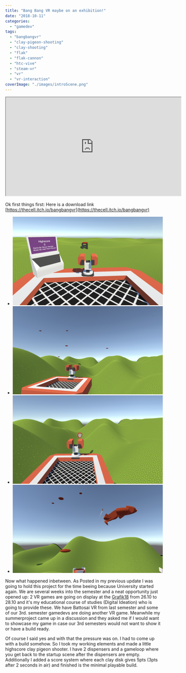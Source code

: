 ```yaml
---
title: "Bang Bang VR maybe on an exhibition!"
date: "2018-10-11"
categories: 
  - "gamedev"
tags: 
  - "bangbangvr"
  - "clay-pigeon-shooting"
  - "clay-shooting"
  - "flak"
  - "flak-cannon"
  - "htc-vive"
  - "steam-vr"
  - "vr"
  - "vr-interaction"
coverImage: "./images/introScene.png"
---
```


<iframe src="https://www.youtube.com/embed/7b12Oimz1Po" allowfullscreen width="560" height="315"></iframe>

Ok first things first: Here is a download link [https://thecell.itch.io/bangbangvr](https://thecell.itch.io/bangbangvr)

[](https://thecell.itch.io/bangbangvr)

- ![](./images/introScene.png)
- ![](./images/sceneInAction.png)
- ![](./images/startscene-1.png)
- ![](./images/clayShot-2.png)

Now what happened inbetween. As Posted in my previous update I was going to hold this project for the time beeing because University started again. We are several weeks into the semester and a neat opportunity just opened up: 2 VR games are going on display at the [Grafik18](http://www.grafik-schweiz.ch/) from 26.10 to 28.10 and it's my educational course of studies (Digital Ideation) who is going to provide these. We have Battosai VR from last semester and some of our 3rd. semester gamedevs are doing another VR game. Meanwhile my summerproject came up in a discussion and they asked me if I would want to showcase my game in case our 3rd semesters would not want to show it or have a build ready.

Of course I said yes and with that the pressure was on. I had to come up with a build somehow. So I took my working elements and made a little highscore clay pigeon shooter. I have 2 dispensers and a gameloop where you get back to the startup scene after the dispensers are empty. Additionally I added a score system where each clay disk gives 5pts (3pts after 2 seconds in air) and finished is the minimal playable build.  

[](https://thecell.itch.io/bangbangvr)
